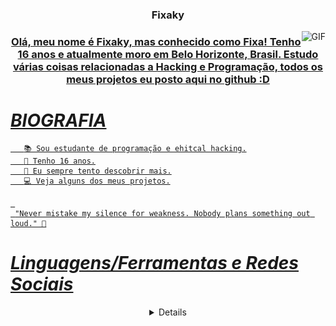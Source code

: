 <h3 align="center">Fixaky</h3>
</p>

<a href="https://www.youtube.com/watch?v=fCoOwsvw2S8=18" target="blank"><img align="right" alt="GIF" src="https://i.pinimg.com/originals/e8/d5/a3/e8d5a3b3a383211eb74d02a26115defa.gif" />

<h3 align="center">Olá, meu nome é Fixaky, mas conhecido como Fixa! Tenho 16 anos e atualmente moro em Belo Horizonte, Brasil. Estudo várias coisas relacionadas a Hacking e Programação, todos os meus projetos eu posto aqui no github :D</h3>

#                                                                    *BIOGRAFIA*


       📚 Sou estudante de programação e ehitcal hacking.
       🌳 Tenho 16 anos.
       🧪 Eu sempre tento descobrir mais.
       💻 Veja alguns dos meus projetos.

     
     "Never mistake my silence for weakness. Nobody plans something out loud." 💭


#                                                                    *Linguagens/Ferramentas e Redes Sociais*

 <details style='text-align: center;' align='center'>
  <summary> Clique aqui! </summary>
 
### Linguagens

<img align="center" alt="javascript" width="26px" src="https://raw.githubusercontent.com/github/explore/80688e429a7d4ef2fca1e82350fe8e3517d3494d/topics/javascript/javascript.png" />
<img align="center" alt="ruby" width="36px" src="https://img.icons8.com/color/48/000000/ruby-programming-language.png" />
<img align="center" alt="python" width="36px" src="https://img.icons8.com/color/48/000000/python.png" />
<img align="center" alt="cplusplus" width="36px" src="https://img.icons8.com/color/48/000000/c-plus-plus-logo.png"/>
<img align="center" alt="html" width="36px" src="https://img.icons8.com/color/48/000000/html-5.png"/>

### Ferramentas
 
 <img align="center" alt="Visual Studio Code" width="36px" src="https://raw.githubusercontent.com/github/explore/80688e429a7d4ef2fca1e82350fe8e3517d3494d/topics/visual-studio-code/visual-studio-code.png" /> 
 <img align="center" alt="eclipse" width="36px" src="https://img.icons8.com/officel/26/000000/java-eclipse.png"/>
 <img align="center" alt="intellij" width="38px" src="https://img.icons8.com/color/48/000000/intellij-idea.png"/>
 <img align="center" alt="atom" width="48px" src="https://img.icons8.com/clouds/48/000000/atom-editor.png"/>
 
 
 ### Redes Sociais
 <a href="https://twitter.com/Fixaky"/>
 <img align="center" alt"twitter" width="48px" src="https://img.icons8.com/fluent/48/000000/twitter.png"/>
 
 <a href="https://twitch.tv/Fixaky"/>
 <img align="center" alt"twitch" width="48px" src="https://img.icons8.com/fluent/48/000000/twitch.png"/>
 
</details>
  
  
 




